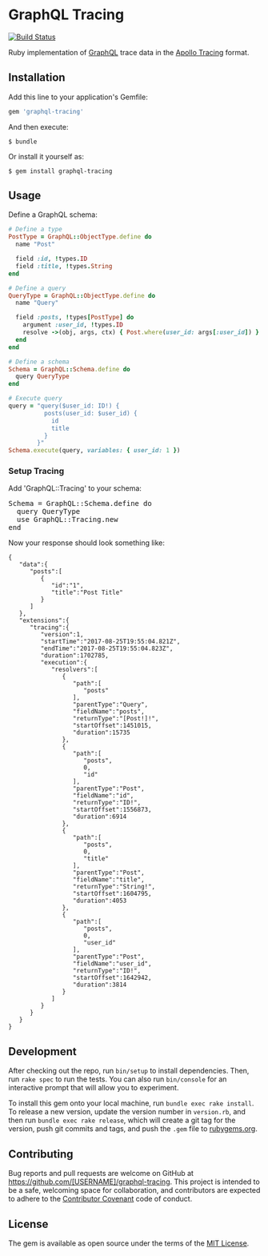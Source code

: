 # GraphQL Tracing

[![Build Status](https://travis-ci.org/uniiverse/graphql-tracing.svg?branch=master)](https://travis-ci.org/uniiverse/graphql-tracing)

Ruby implementation of [GraphQL](https://github.com/rmosolgo/graphql-ruby) trace data in the [Apollo Tracing](https://github.com/apollographql/apollo-tracing) format.

## Installation

Add this line to your application's Gemfile:

```ruby
gem 'graphql-tracing'
```

And then execute:

    $ bundle

Or install it yourself as:

    $ gem install graphql-tracing

## Usage

Define a GraphQL schema:

```ruby
# Define a type
PostType = GraphQL::ObjectType.define do
  name "Post"

  field :id, !types.ID
  field :title, !types.String
end

# Define a query
QueryType = GraphQL::ObjectType.define do
  name "Query"

  field :posts, !types[PostType] do
    argument :user_id, !types.ID
    resolve ->(obj, args, ctx) { Post.where(user_id: args[:user_id]) }
  end
end

# Define a schema
Schema = GraphQL::Schema.define do
  query QueryType
end

# Execute query
query = "query($user_id: ID!) {
          posts(user_id: $user_id) {
            id
            title
          }
        }"
Schema.execute(query, variables: { user_id: 1 })
```

### Setup Tracing

Add 'GraphQL::Tracing' to your schema:

<pre>
Schema = GraphQL::Schema.define do
  query QueryType
  use GraphQL::Tracing.new
end
</pre>

Now your response should look something like:
```
{
   "data":{
      "posts":[
         {
            "id":"1",
            "title":"Post Title"
         }
      ]
   },
   "extensions":{
      "tracing":{
         "version":1,
         "startTime":"2017-08-25T19:55:04.821Z",
         "endTime":"2017-08-25T19:55:04.823Z",
         "duration":1702785,
         "execution":{
            "resolvers":[
               {
                  "path":[
                     "posts"
                  ],
                  "parentType":"Query",
                  "fieldName":"posts",
                  "returnType":"[Post!]!",
                  "startOffset":1451015,
                  "duration":15735
               },
               {
                  "path":[
                     "posts",
                     0,
                     "id"
                  ],
                  "parentType":"Post",
                  "fieldName":"id",
                  "returnType":"ID!",
                  "startOffset":1556873,
                  "duration":6914
               },
               {
                  "path":[
                     "posts",
                     0,
                     "title"
                  ],
                  "parentType":"Post",
                  "fieldName":"title",
                  "returnType":"String!",
                  "startOffset":1604795,
                  "duration":4053
               },
               {
                  "path":[
                     "posts",
                     0,
                     "user_id"
                  ],
                  "parentType":"Post",
                  "fieldName":"user_id",
                  "returnType":"ID!",
                  "startOffset":1642942,
                  "duration":3814
               }
            ]
         }
      }
   }
}
```

## Development

After checking out the repo, run `bin/setup` to install dependencies. Then, run `rake spec` to run the tests. You can also run `bin/console` for an interactive prompt that will allow you to experiment.

To install this gem onto your local machine, run `bundle exec rake install`. To release a new version, update the version number in `version.rb`, and then run `bundle exec rake release`, which will create a git tag for the version, push git commits and tags, and push the `.gem` file to [rubygems.org](https://rubygems.org).

## Contributing

Bug reports and pull requests are welcome on GitHub at https://github.com/[USERNAME]/graphql-tracing. This project is intended to be a safe, welcoming space for collaboration, and contributors are expected to adhere to the [Contributor Covenant](http://contributor-covenant.org) code of conduct.


## License

The gem is available as open source under the terms of the [MIT License](http://opensource.org/licenses/MIT).

